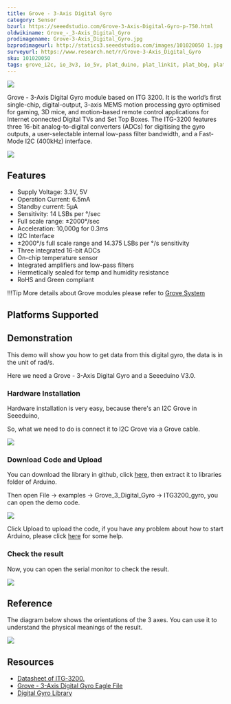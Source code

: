 ```yaml
---
title: Grove - 3-Axis Digital Gyro
category: Sensor
bzurl: https://seeedstudio.com/Grove-3-Axis-Digital-Gyro-p-750.html
oldwikiname: Grove_-_3-Axis_Digital_Gyro
prodimagename: Grove-3-Axis_Digital_Gyro.jpg
bzprodimageurl: http://statics3.seeedstudio.com/images/101020050 1.jpg
surveyurl: https://www.research.net/r/Grove-3-Axis_Digital_Gyro
sku: 101020050
tags: grove_i2c, io_3v3, io_5v, plat_duino, plat_linkit, plat_bbg, plat_wio
---
```


![](https://raw.githubusercontent.com/SeeedDocument/Grove-3-Axis_Digital_Gyro/master/img/Grove-3-Axis_Digital_Gyro.jpg)

Grove - 3-Axis Digital Gyro module based on ITG 3200. It is the world’s first single-chip, digital-output, 3-axis MEMS motion processing gyro optimised for gaming, 3D mice, and motion-based remote control applications for Internet connected Digital TVs and Set Top Boxes. The ITG-3200 features three 16-bit analog-to-digital converters (ADCs) for digitising the gyro outputs, a user-selectable internal low-pass filter bandwidth, and a Fast-Mode I2C (400kHz) interface.

[![](https://raw.githubusercontent.com/SeeedDocument/common/master/Get_One_Now_Banner.png)](http://www.seeedstudio.com/Grove-3-Axis-Digital-Gyro-p-750.html)

Features
--------

-   Supply Voltage: 3.3V, 5V
-   Operation Current: 6.5mA
-   Standby current: 5μA
-   Sensitivity: 14 LSBs per °/sec
-   Full scale range: ±2000°/sec
-   Acceleration: 10,000g for 0.3ms
-   I2C Interface
-   ±2000°/s full scale range and 14.375 LSBs per °/s sensitivity
-   Three integrated 16-bit ADCs
-   On-chip temperature sensor
-   Integrated amplifiers and low-pass filters
-   Hermetically sealed for temp and humidity resistance
-   RoHS and Green compliant

!!!Tip
    More details about Grove modules please refer to [Grove System](http://wiki.seeed.cc/Grove_System/)

Platforms Supported
-------------------

Demonstration
-------------

This demo will show you how to get data from this digital gyro, the data is in the unit of rad/s.

Here we need a Grove - 3-Axis Digital Gyro and a Seeeduino V3.0.

### Hardware Installation

Hardware installation is very easy, because there's an I2C Grove in Seeeduino,

So, what we need to do is connect it to I2C Grove via a Grove cable.

![](https://raw.githubusercontent.com/SeeedDocument/Grove-3-Axis_Digital_Gyro/master/img/Grove-3-Axis_Digital_Gyro_Hardware.JPG)

### Download Code and Upload

You can download the library in github, click [here](https://github.com/Seeed-Studio/Grove_3_Axis_Digital_Gyro/), then extract it to libraries folder of Arduino.

Then open File -> examples -> Grove_3_Digital_Gyro -> ITG3200_gyro, you can open the demo code.

![](https://raw.githubusercontent.com/SeeedDocument/Grove-3-Axis_Digital_Gyro/master/img/ITG3200_gyro_ArduinoIde.jpg)

Click Upload to upload the code, if you have any problem about how to start Arduino, please click [here](/Getting_Started_with_Seeeduino) for some help.

### Check the result

Now, you can open the serial monitor to check the result.

![](https://raw.githubusercontent.com/SeeedDocument/Grove-3-Axis_Digital_Gyro/master/img/Grove-3-Axis_Digital_Gyro_SerialDta.jpg)

Reference
---------

The diagram below shows the orientations of the 3 axes. You can use it to understand the physical meanings of the result.

![](https://raw.githubusercontent.com/SeeedDocument/Grove-3-Axis_Digital_Gyro/master/img/Gyro_Reference_1.jpg)

Resources
---------

-   [Datasheet of ITG-3200.](https://raw.githubusercontent.com/SeeedDocument/Grove-3-Axis_Digital_Gyro/master/res/ITG-3200.pdf)
-   [Grove - 3-Axis Digital Gyro Eagle File](https://raw.githubusercontent.com/SeeedDocument/Grove-3-Axis_Digital_Gyro/master/res/Grove-3-Axis_Digital_Gyro_Eagle_File.zip)
-   [Digital Gyro Library](https://github.com/Seeed-Studio/Grove_3_Axis_Digital_Gyro)


<!-- This Markdown file was created from http://www.seeedstudio.com/wiki/Grove_-_3-Axis_Digital_Gyro -->

